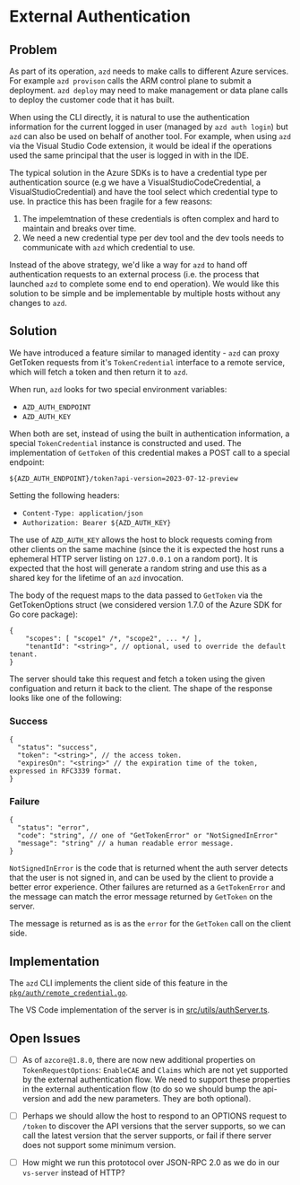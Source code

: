 # External Authentication

## Problem

As part of its operation, `azd` needs to make calls to different Azure services. For example `azd provison` calls the ARM control plane to submit a deployment. `azd deploy` may need to make management or data plane calls to deploy the customer code that it has built.

When using the CLI directly, it is natural to use the authentication information for the current logged in user (managed by `azd auth login`) but `azd` can also be used on behalf of another tool.  For example, when using `azd` via the Visual Studio Code extension, it would be ideal if the operations used the same principal that the user is logged in with in the IDE.

The typical solution in the Azure SDKs is to have a credential type per authentication source (e.g we have a VisualStudioCodeCredential, a VisualStudioCredential) and have the tool select which credential type to use. In practice this has been fragile for a few reasons:

1. The impelemtnation of these credentials is often complex and hard to maintain and breaks over time.
2. We need a new credential type per dev tool and the dev tools needs to communicate with `azd` which credential to use.

Instead of the above strategy, we'd like a way for `azd` to hand off authentication requests to an external process (i.e. the process that launched `azd` to complete some end to end operation). We would like this solution to be simple and be implementable by multiple hosts without any changes to `azd`.

## Solution

We have introduced a feature similar to managed identity - `azd` can proxy GetToken requests from it's `TokenCredential` interface to a remote service, which will fetch a token and then return it to `azd`.

When run, `azd` looks for two special environment variables:

- `AZD_AUTH_ENDPOINT`
- `AZD_AUTH_KEY`

When both are set, instead of using the built in authentication information, a special `TokenCredential` instance is constructed and used. The implementation of `GetToken` of this credential makes a POST call to a special endpoint:

`${AZD_AUTH_ENDPOINT}/token?api-version=2023-07-12-preview`

Setting the following headers:

- `Content-Type: application/json`
- `Authorization: Bearer ${AZD_AUTH_KEY}`

The use of `AZD_AUTH_KEY` allows the host to block requests coming from other clients on the same machine (since the it is expected the host runs a ephemeral HTTP server listing on `127.0.0.1` on a random port). It is expected that the host will generate a random string and use this as a shared key for the lifetime of an `azd` invocation.

The body of the request maps to the data passed to `GetToken` via the GetTokenOptions struct (we considered version 1.7.0 of the Azure SDK for Go core package):

```jsonc
{
    "scopes": [ "scope1" /*, "scope2", ... */ ],
    "tenantId": "<string>", // optional, used to override the default tenant.
}
```

The server should take this request and fetch a token using the given configuation and return it back to the client.  The shape of the response looks like one of the following:

### Success

```jsonc
{
  "status": "success",
  "token": "<string>", // the access token.
  "expiresOn": "<string>" // the expiration time of the token, expressed in RFC3339 format.
}
```

### Failure

```jsonc
{
  "status": "error",
  "code": "string", // one of "GetTokenError" or "NotSignedInError"
  "message": "string" // a human readable error message.
}
```

`NotSignedInError` is the code that is returned whent the auth server detects that the user is not signed in, and can be used by the client to provide a better error experience.  Other failures are returned as a `GetTokenError` and the message can match the error message returned by `GetToken` on the server.

The message is returned as is as the `error` for the `GetToken` call on the client side.

## Implementation

The `azd` CLI implements the client side of this feature in the [`pkg/auth/remote_credential.go`](../pkg/auth/remote_credential.go).

The VS Code implementation of the server is in [src/utils/authServer.ts](../../../ext/vscode/src/utils/).

## Open Issues

- [ ] As of `azcore@1.8.0`, there are now new additional properties on `TokenRequestOptions`: `EnableCAE` and `Claims` which are not yet supported by the external authentication flow. We need to support these properties in the external authentication flow (to do so we should bump the api-version and add the new parameters. They are both optional).

- [ ] Perhaps we should allow the host to respond to an OPTIONS request to `/token` to discover the API versions that the server supports, so we can call the latest version that the server supports, or fail if there server does not support some minimum version.

- [ ] How might we run this prototocol over JSON-RPC 2.0 as we do in our `vs-server` instead of HTTP?